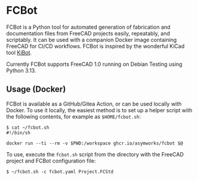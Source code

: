 # FCBot

FCBot is a Python tool for automated generation of fabrication and documentation files from FreeCAD projects easily, repeatably, and scriptably. It can be used with a companion Docker image containing FreeCAD for CI/CD workflows. FCBot is inspired by the wonderful KiCad tool [KiBot](https://github.com/INTI-CMNB/KiBot).

Currently FCBot supports FreeCAD 1.0 running on Debian Testing using Python 3.13.

## Usage (Docker)

FCBot is available as a GitHub/Gitea Action, or can be used locally with Docker. To use it locally, the easiest method is to set up a helper script with the following contents, for example as `$HOME/fcbot.sh`:

```shell
$ cat ~/fcbot.sh
#!/bin/sh

docker run --ti --rm -v $PWD:/workspace ghcr.io/asymworks/fcbot $@
```

To use, execute the `fcbot.sh` script from the directory with the FreeCAD project and FCBot configuration file:

```shell
$ ~/fcbot.sh -c fcbot.yaml Project.FCStd
```
